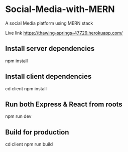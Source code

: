 # Social-Media-with-MERN
A social Media platform using MERN stack

Live link https://thawing-springs-47729.herokuapp.com/
## Install server dependencies
npm install
## Install client dependencies

cd client
npm install
## Run both Express & React from roots

npm run dev
## Build for production

cd client
npm run build
